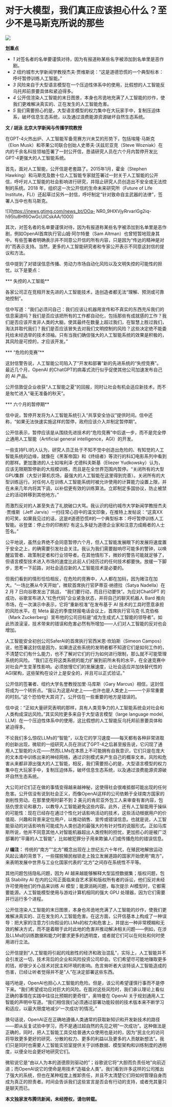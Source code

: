 # 对于大模型，我们真正应该担心什么？至少不是马斯克所说的那些

![](https://inews.gtimg.com/news_bt/OQ7i8XDLqS4L47Ntgx71P10fxSa9lvBtXEqAun6nSqpf8AA/1000)

**划重点**

  * _1_ 对签名者的名单要谨慎对待，因为有报道称某些名字被添加到名单里是恶作剧。
  * _2_ 纽约城市大学新闻学教授杰夫·贾维斯说：“这是道德恐慌的一个典型标本：呼吁暂停训练人工智能。”
  * _3_ 风险来自于大型语言模型在一个压迫性体系中的使用，比假想的人工智能反乌托邦前景要具体和紧迫得多。
  * _4_ 公开信渲染人工智能的末日图景，本身也吊诡地充满了人工智能的炒作，使我们更难解决真实的、正在发生的人工智能危害。
  * _5_ 我们需要担心的是，大型语言模型的权力集中在大玩家手中，复制压迫体系，破坏信息生态系统，以及通过浪费能源资源破坏自然生态系统。

**文 / 胡泳 北京大学新闻与传播学院教授**

在GPT-4火热出炉、人工智能军备竞赛方兴未艾的形势下，包括埃隆·马斯克（Elon Musk）和苹果公司联合创始人史蒂夫·沃兹尼亚克（Steve
Wozniak）在内的千余名科技领袖签署了一封公开信，恳请研究人员在六个月内暂停开发比GPT-4更强大的人工智能系统。

首先，面对人工智能，公开信是老套路了。2015年1月，霍金（Stephen
Hawking）和马斯克及数十位人工智能专家就签署过一封关于人工智能的公开信，呼吁对人工智能的社会影响进行研究，并阻止研究人员创造出不安全或无法控制的系统。2018
年，组织这一次公开信的生命未来研究所（Future of Life
Institute，FLI）还起草过另外一封信，呼吁制定“针对致命自主武器的法律”，签署人当中也有马斯克。

![](https://inews.gtimg.com/news_bt/OOa-
NR0_9HlXVjyRrvarlGg2iq-h95tu8Hf6OwGcUICskAA/1000)

其次，对签名者的名单要谨慎对待，因为有报道称某些名字被添加到名单里是恶作剧，例如OpenAI首席执行官山姆·阿尔特曼（Sam
Altman）也曾短暂地现身其中。有些签署者明确表示并不同意公开信的所有内容，只是因为“传达的精神是对的”而表示支持。当然，更多的人工智能研究者和专家公开表示不同意这封信的提议和方法。

信中提到了对错误信息传播、劳动力市场自动化风险以及文明失控的可能性的担忧。以下是要点：

*** 失控的人工智能**

各家公司正在竞相开发先进的人工智能技术，连创造者都无法“理解、预测或可靠地控制”。

信中写道：“我们必须问自己：我们应该让机器用宣传和不真实的东西充斥我们的信息渠道吗？我们是否应该把所有的工作都自动化，包括那些有成就感的工作？我们是否应该开发非人类的大脑，使其最终在数量上超过我们，在智慧上胜过我们，淘汰并取代我们？我们是否应该冒失去对我们文明控制的风险？这些决定绝不能委托给未经选举的技术领袖。只有当我们确信强大的人工智能系统的效果是积极的，其风险是可控的，才应该开发。”

*** “危险的竞赛”**

这封信警告说，人工智能公司陷入了“开发和部署”新的先进系统的“失控竞赛”。 最近几个月，OpenAI
的ChatGPT的病毒式流行似乎促使其他公司加速发布自己的 AI 产品。

公开信敦促企业收获“人工智能之夏”的回报，同时让社会有机会适应新技术，而不是匆忙进入“毫无准备的秋天”。

*** 六个月的暂停期**

信中说，暂停开发将为人工智能系统引入“共享安全协议”提供时间。信中还称，“如果无法快速实施这样的暂停，政府应该介入并制定暂停期”。

公开信表示，暂停应该是从围绕先进技术的“危险竞赛”中后退一步，而不是完全停止通用人工智能（Artificial general
intelligence，AGI）的开发。

一些支持FLI的人认为，研究人员正处于不知不觉中创造出危险的、有知觉的人工智能系统的边缘，就像在《黑客帝国》和《终结者》等流行的科幻电影系列中看到的那样。更加激进的人士如埃利泽·尤德科夫斯基（Eliezer
Yudkowsky）认为，应该无限期暂停新的大规模训练，而且是在全世界范围内暂停。“关闭所有的大型GPU集群（大型计算机农场，最强大的人工智能在这里得到完善）。关闭所有的大型训练运行。对任何人在训练人工智能系统时被允许使用的计算能力设置上限，并在未来几年内将其下调，以补偿更有效的训练算法。立即制定多国协议，防止被禁止的活动转移到其他地方。”

而激烈反对的人甚至失去了礼貌破口大骂。我认识的纽约城市大学新闻学教授杰夫·贾维斯（Jeff
Jarvis）一扫往常心目中的温文印象，在推特上发帖说：“这真XX的可笑，如果我见过的话，这是#道德恐慌#的一个典型标本：呼吁暂停训练人工智能。谷登堡：停止你的印刷机!
有这么多疑为道德企业家和注意力成瘾者的人士签名。”

公平地说，虽然业界绝不会同意暂停六个月，但人工智能发展眼下的发展将速度置于安全之上，的确需要引发社会关注。我认为我们需要敲响尽可能多的警钟，以唤醒监管者、政策制定者和行业领导者。在其他情形下，微妙的警告可能就足够了，但语言模型技术进入市场的速度比此前人们经历过的任何技术都要快。放缓一下脚步，思考一下前路，对社会适应新的人工智能技术是必要的。

但我们看到的情形恰恰相反，在危险的竞赛中，人人都在加码，因为赌注在加大。“一场比赛从今天开始”，微软首席执行官萨蒂亚·纳德拉（Satya Nadella）在
2 月 7 日向谷歌发出了挑战， “我们要行动，而且行动要快”。为应对ChatGPT 的成功，谷歌宣布进入“红色代码”企业紧急状态，并将自己的聊天机器人
Bard 推向市场，在一次演示中表示，它将“重新校准”在发布基于 AI 技术的工具时愿意承担的风险水平。在 Meta
最近的季度财报电话会议上，首席执行官马克·扎克伯格（Mark
Zuckerberg）宣布他的公司目标是“成为生成式人工智能的领导者”。如此热浪滚滚，技术带来的错误和危害必然有所增加——人们对人工智能的反对也会增加。

人工智能安全初创公司SaferAI的首席执行官西米恩·坎珀斯（Simeon
Campos）说，他签署这封信是因为，如果连这些系统的发明者都不知道它们是如何工作的，不清楚它们有什么能力，也不了解对它们的行为如何进行限制，那么就不可能管理系统的风险。
“我们正在将这类系统的能力扩展到前所未有的水平，在全速竞赛中对社会产生变革性影响。必须放慢它们的发展速度，让社会适应并加快替代性的AGI架构，这些架构在设计上是安全的，并且可以正式验证。”

公开信的签署者、纽约大学名誉教授加里·马库斯（Gary
Marcus）相信，这封信将成为一个转折点。“我认为这是AI史上——也许也是人类史上——一个非常重要的时刻。”这个恐怕夸大其词了。公开信在一些重要的地方是错误的。

信中说：“正如大量研究表明的那样，具有人类竞争力的人工智能系统会对社会和人类构成深远风险。”其实风险更多来自于大型语言模型（large language
model, LLM）在一个压迫性体系中的使用，这比假想的人工智能反乌托邦前景要具体和紧迫得多。

不论我们多么惊叹LLMs的“智能”，以及它的学习速度——每天都有各种非常进取的创新出现，微软的一组研究人员在测试了GPT-4之后甚至报告说，它闪现了通用人工智能的火花——然而LLMs在本质上不可能拥有自我意识，它们只是在庞大的文本库中训练出来的神经网络，通过识别模式来产生自己的概率文本。风险和危害从来都非源出强大的人工智能，相反，我们需要担心的是，大型语言模型的权力集中在大玩家手中，复制压迫体系，破坏信息生态系统，以及通过浪费能源资源破坏自然生态系统。

大公司对它们正在做的事情变得越来越神秘，这使得社会很难抵御可能出现的任何危害。公开信没有说到社会正义，而像OpenAI这样的公司依赖于全球南方国家的剥削性劳动，在那里使用时薪不到
2
美元的肯尼亚外包工人来审查有害内容，包括仇恨言论和暴力，以教导人工智能避免这些内容。此外，还有人工智能用于操纵的可能性：现在已经存在通过个性化对话影响活动的技术，这些活动根据用户的价值观、兴趣和背景来定位用户，以推动销售、宣传或错误信息。也就是说，人工智能驱动的对话影响有可能成为人类创造的最强大的有针对性的说服形式。正如马库斯所说，他并不同意其他人对智能机器超出人类控制的担忧，更加担心的是被广泛部署的“平庸的人工智能”，比如被犯罪分子用来欺骗人们或传播危险的错误信息。

**// 编注：**
传统的“南方”“北方”概念出现在上世纪五六十年代，在殖民地解放运动风起云涌的背景下，一些摆脱殖民枷锁走上独立发展道路的国家开始使用“南方”，来表明发展中世界与工业化国家代表的“北方”之间存在系统性不平等。

其他问题包括隐私问题，因为 AI 越来越能够解释大型监控数据集；版权问题，包括 Stability AI
在内的公司正面临来自艺术家和版权所有者的诉讼，他们反对未经许可使用他们的作品来训练 AI 模型；能源消耗问题，每次提示
AI模型时，它都需要能源。人工智能模型使用与游戏计算机相同的强大 GPU 处理器，因为它们需要并行运行多个进程。

公开信渲染人工智能的末日图景，本身也吊诡地充满了人工智能的炒作，使我们更难解决真实的、正在发生的人工智能危害。在这方面，公开信基本上构成了一种误导：把大家的注意力引向假设的LLMs的权力和危害上，并提出一种非常模糊和无效的解决方式，而不是着眼于此时此地的危害并推动解决相关问题——例如，在涉及LLMs的训练数据和能力时要求更多的透明度，或者就它们可以在何处和何时使用进行立法。

公开信提到“人工智能将引起的戏剧性的经济和政治混乱”，实际上，人工智能并不会引发这一切，技术背后的企业和风险投资公司却会。它们希望尽可能地赚取更多的钱，却很少关心技术对民主和环境的影响。危言耸听者大谈特谈人工智能造成的伤害，已经让听者觉得并不是“人”在决定部署这些东西。

碰巧地是，OpenAI也担心人工智能的危险。但是，该公司希望谨慎行事而不是停下来。“我们希望成功应对巨大的风险。在面对这些风险时，我们承认理论上看似正确的事情在实践中往往比预期的更奇怪”，奥特曼在
OpenAI 关于规划通用人工智能的声明中写道。“我们相信我们必须通过部署功能较弱的技术版本来不断学习和适应，以最大限度地减少‘一次成功’的情况。”

换句话说，OpenAI正在正确地遵循人类通常的获取新知识和开发新技术的路径——即从反复试验中学习，而不是通过超自然的先见之明“一次成功”。这种做法是正确的，同时，把人工智能工具交给普通大众使用也是对的，因为“民主化的访问将导致更多更好的研究、分散的权力、更多的利益以及更多的人贡献新想法”。我们只是同时也需要人工智能实验室提供关于训练数据、模型架构和训练制度的透明度，以便全社会更好地研究它们。

微软说它是“由以人为本的道德原则驱动的”；谷歌说它将“大胆而负责任地”向前迈进；而OpenAI说它的使命是用技术“造福全人类”。我们看到许多这样的公司推出了强大的系统，但也在某种程度上推卸责任，并且不太清楚它们将如何管理自身而成为真正的担责者。时间会告诉我们这些宣言是否会有行动的支持，或者充其量只是聊天而已。

**本文独家发布腾讯新闻，未经授权，请勿转载。**

